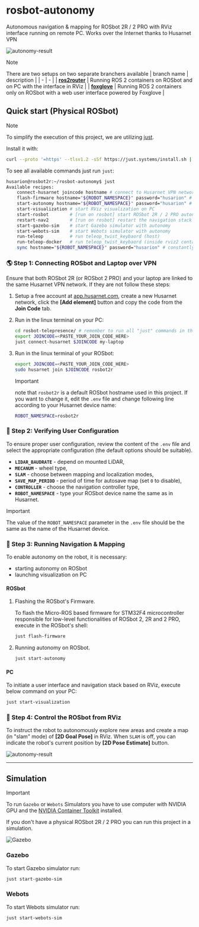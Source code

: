 # rosbot-autonomy

Autonomous navigation & mapping for ROSbot 2R / 2 PRO with RViz interface running on remote PC. Works over the Internet thanks to Husarnet VPN

![autonomy-result](https://github-readme-figures.s3.eu-central-1.amazonaws.com/rosbot/rosbot-autonomy/autonomy-result-rviz.gif)

> [!NOTE]
> There are two setups on two separate branchers available
> | branch name | description |
> | - | - |
> | [**ros2router**](https://github.com/husarion/rosbot-autonomy/) | Running ROS 2 containers on ROSbot and on PC with the interface in RViz |
> | [**foxglove**](https://github.com/husarion/rosbot-autonomy/tree/foxglove) | Running ROS 2 containers only on ROSbot with a web user interface powered by Foxglove |

## Quick start (Physical ROSbot)

> [!NOTE]
> To simplify the execution of this project, we are utilizing [just](https://github.com/casey/just).
>
> Install it with:
>
> ```bash
> curl --proto '=https' --tlsv1.2 -sSf https://just.systems/install.sh | sudo bash -s -- --to /usr/bin
> ```

To see all available commands just run `just`:

```bash
husarion@rosbot2r:~/rosbot-autonomy$ just
Available recipes:
    connect-husarnet joincode hostname # connect to Husarnet VPN network
    flash-firmware hostname="${ROBOT_NAMESPACE}" password="husarion" # connect to rosbot amd flash the proper firmware
    start-autonomy hostname="${ROBOT_NAMESPACE}" password="husarion" # connect to rosbot and run autonomy
    start-visualization # start RViz visualization on PC
    start-rosbot        # [run on rosbot] start ROSbot 2R / 2 PRO autonomy containers
    restart-nav2        # [run on rosbot] restart the navigation stack (and SLAM)
    start-gazebo-sim    # start Gazebo simulator with autonomy
    start-webots-sim    # start Webots simulator with autonomy
    run-teleop          # run teleop_twist_keybaord (host)
    run-teleop-docker   # run teleop_twist_keybaord (inside rviz2 container)
    sync hostname="${ROBOT_NAMESPACE}" password="husarion" # constantly synchronizes changes from host to rosbot
```

### 🌎 Step 1: Connecting ROSbot and Laptop over VPN

Ensure that both ROSbot 2R (or ROSbot 2 PRO) and your laptop are linked to the same Husarnet VPN network. If they are not follow these steps:

1. Setup a free account at [app.husarnet.com](https://app.husarnet.com/), create a new Husarnet network, click the **[Add element]** button and copy the code from the **Join Code** tab.
2. Run in the linux terminal on your PC:

   ```bash
   cd rosbot-telepresence/ # remember to run all "just" commands in the repo root folder
   export JOINCODE=<PASTE_YOUR_JOIN_CODE_HERE>
   just connect-husarnet $JOINCODE my-laptop
   ```

3. Run in the linux terminal of your ROSbot:

   ```bash
   export JOINCODE=<PASTE_YOUR_JOIN_CODE_HERE>
   sudo husarnet join $JOINCODE rosbot2r
   ```

   > [!IMPORTANT]
   > note that `rosbot2r` is a default ROSbot hostname used in this project. If you want to change it, edit the `.env` file and change following line according to your Husarnet device name:
   >
   > ```bash
   > ROBOT_NAMESPACE=rosbot2r
   > ```

### 🔧 Step 2: Verifying User Configuration

To ensure proper user configuration, review the content of the `.env` file and select the appropriate configuration (the default options should be suitable).

- **`LIDAR_BAUDRATE`** - depend on mounted LiDAR,
- **`MECANUM`** - wheel type,
- **`SLAM`** - choose between mapping and localization modes,
- **`SAVE_MAP_PERIOD`** - period of time for autosave map (set `0` to disable),
- **`CONTROLLER`** - choose the navigation controller type,
- **`ROBOT_NAMESPACE`** - type your ROSbot device name the same as in Husarnet.

> [!IMPORTANT]
> The value of the `ROBOT_NAMESPACE` parameter in the `.env` file should be the same as the name of the Husarnet device.

### 🤖 Step 3: Running Navigation & Mapping

To enable autonomy on the robot, it is necessary:

- starting autonomy on ROSbot
- launching visualization on PC

#### ROSbot

1. Flashing the ROSbot's Firmware.

   To flash the Micro-ROS based firmware for STM32F4 microcontroller responsible for low-level functionalities of ROSbot 2, 2R and 2 PRO, execute in the ROSbot's shell:

   ```bash
   just flash-firmware
   ```

2. Running autonomy on ROSbot.

   ```bash
   just start-autonomy
   ```

#### PC

To initiate a user interface and navigation stack based on RViz, execute below command on your PC:

```bash
just start-visualization
```

### 🚗 Step 4: Control the ROSbot from RViz

To instruct the robot to autonomously explore new areas and create a map (in "slam" mode) of **[2D Goal Pose]** in RViz. When `SLAM` is off, you can indicate the robot's current position by **[2D Pose Estimate]** button.

![autonomy-result](https://github-readme-figures.s3.eu-central-1.amazonaws.com/rosbot/rosbot-autonomy/autonomy-result-rviz.gif)

------

## Simulation

> [!IMPORTANT]
> To run `Gazebo` or `Webots` Simulators you have to use computer with NVIDIA GPU and the [NVIDIA Container Toolkit](https://docs.nvidia.com/datacenter/cloud-native/container-toolkit/install-guide.html) installed.

If you don't have a physical ROSbot 2R / 2 PRO you can run this project in a simulation.

![Gazebo](https://github-readme-figures.s3.eu-central-1.amazonaws.com/rosbot/rosbot-autonomy/gazebo-rviz.png)

### Gazebo

To start Gazebo simulator run:

```bash
just start-gazebo-sim
```

### Webots

To start Webots simulator run:

```bash
just start-webots-sim
```
